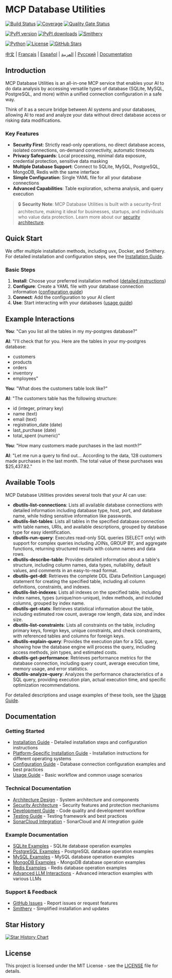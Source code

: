 # MCP Database Utilities

<!-- Project Status Badges -->
[![Build Status](https://img.shields.io/github/workflow/status/donghao1393/mcp-dbutils/Quality%20Assurance?label=tests)](https://github.com/donghao1393/mcp-dbutils/actions)
[![Coverage](https://img.shields.io/endpoint?url=https://gist.githubusercontent.com/donghao1393/bdd0a63ec2a816539ff8c136ceb41e48/raw/coverage.json)](https://github.com/donghao1393/mcp-dbutils/actions)
[![Quality Gate Status](https://sonarcloud.io/api/project_badges/measure?project=donghao1393_mcp-dbutils&metric=alert_status)](https://sonarcloud.io/dashboard?id=donghao1393_mcp-dbutils)

<!-- Version and Installation Badges -->
[![PyPI version](https://img.shields.io/pypi/v/mcp-dbutils)](https://pypi.org/project/mcp-dbutils/)
[![PyPI downloads](https://img.shields.io/pypi/dm/mcp-dbutils)](https://pypi.org/project/mcp-dbutils/)
[![Smithery](https://smithery.ai/badge/@donghao1393/mcp-dbutils)](https://smithery.ai/server/@donghao1393/mcp-dbutils)

<!-- Technical Specification Badges -->
[![Python](https://img.shields.io/badge/Python-3.10%2B-blue)](https://www.python.org/)
[![License](https://img.shields.io/github/license/donghao1393/mcp-dbutils)](LICENSE)
[![GitHub Stars](https://img.shields.io/github/stars/donghao1393/mcp-dbutils?style=social)](https://github.com/donghao1393/mcp-dbutils/stargazers)

[中文](README.md) | [Français](README_FR.md) | [Español](README_ES.md) | [العربية](README_AR.md) | [Русский](README_RU.md) | [Documentation](#documentation)

## Introduction

MCP Database Utilities is an all-in-one MCP service that enables your AI to do data analysis by accessing versatile types of database (SQLite, MySQL, PostgreSQL, and more) within a unified connection configuration in a safe way.

Think of it as a secure bridge between AI systems and your databases, allowing AI to read and analyze your data without direct database access or risking data modifications.

### Key Features

- **Security First**: Strictly read-only operations, no direct database access, isolated connections, on-demand connectivity, automatic timeouts
- **Privacy Safeguards**: Local processing, minimal data exposure, credential protection, sensitive data masking
- **Multiple Database Support**: Connect to SQLite, MySQL, PostgreSQL, MongoDB, Redis with the same interface
- **Simple Configuration**: Single YAML file for all your database connections
- **Advanced Capabilities**: Table exploration, schema analysis, and query execution

> 🔒 **Security Note**: MCP Database Utilities is built with a security-first architecture, making it ideal for businesses, startups, and individuals who value data protection. Learn more about our [security architecture](docs/en/technical/security.md).

## Quick Start

We offer multiple installation methods, including uvx, Docker, and Smithery. For detailed installation and configuration steps, see the [Installation Guide](docs/en/installation.md).

### Basic Steps

1. **Install**: Choose your preferred installation method ([detailed instructions](docs/en/installation.md))
2. **Configure**: Create a YAML file with your database connection information ([configuration guide](docs/en/configuration.md))
3. **Connect**: Add the configuration to your AI client
4. **Use**: Start interacting with your databases ([usage guide](docs/en/usage.md))

## Example Interactions

**You**: "Can you list all the tables in my my-postgres database?"

**AI**: "I'll check that for you. Here are the tables in your my-postgres database:
- customers
- products
- orders
- inventory
- employees"

**You**: "What does the customers table look like?"

**AI**: "The customers table has the following structure:
- id (integer, primary key)
- name (text)
- email (text)
- registration_date (date)
- last_purchase (date)
- total_spent (numeric)"

**You**: "How many customers made purchases in the last month?"

**AI**: "Let me run a query to find out... According to the data, 128 customers made purchases in the last month. The total value of these purchases was $25,437.82."

## Available Tools

MCP Database Utilities provides several tools that your AI can use:

- **dbutils-list-connections**: Lists all available database connections with detailed information including database type, host, port, and database name, while hiding sensitive information like passwords.
- **dbutils-list-tables**: Lists all tables in the specified database connection with table names, URIs, and available descriptions, grouped by database type for easy identification.
- **dbutils-run-query**: Executes read-only SQL queries (SELECT only) with support for complex queries including JOINs, GROUP BY, and aggregate functions, returning structured results with column names and data rows.
- **dbutils-describe-table**: Provides detailed information about a table's structure, including column names, data types, nullability, default values, and comments in an easy-to-read format.
- **dbutils-get-ddl**: Retrieves the complete DDL (Data Definition Language) statement for creating the specified table, including all column definitions, constraints, and indexes.
- **dbutils-list-indexes**: Lists all indexes on the specified table, including index names, types (unique/non-unique), index methods, and included columns, grouped by index name.
- **dbutils-get-stats**: Retrieves statistical information about the table, including estimated row count, average row length, data size, and index size.
- **dbutils-list-constraints**: Lists all constraints on the table, including primary keys, foreign keys, unique constraints, and check constraints, with referenced tables and columns for foreign keys.
- **dbutils-explain-query**: Provides the execution plan for a SQL query, showing how the database engine will process the query, including access methods, join types, and estimated costs.
- **dbutils-get-performance**: Retrieves performance metrics for the database connection, including query count, average execution time, memory usage, and error statistics.
- **dbutils-analyze-query**: Analyzes the performance characteristics of a SQL query, providing execution plan, actual execution time, and specific optimization recommendations.

For detailed descriptions and usage examples of these tools, see the [Usage Guide](docs/en/usage.md).



## Documentation

### Getting Started
- [Installation Guide](docs/en/installation.md) - Detailed installation steps and configuration instructions
- [Platform-Specific Installation Guide](docs/en/installation-platform-specific.md) - Installation instructions for different operating systems
- [Configuration Guide](docs/en/configuration.md) - Database connection configuration examples and best practices
- [Usage Guide](docs/en/usage.md) - Basic workflow and common usage scenarios

### Technical Documentation
- [Architecture Design](docs/en/technical/architecture.md) - System architecture and components
- [Security Architecture](docs/en/technical/security.md) - Security features and protection mechanisms
- [Development Guide](docs/en/technical/development.md) - Code quality and development workflow
- [Testing Guide](docs/en/technical/testing.md) - Testing framework and best practices
- [SonarCloud Integration](docs/en/technical/sonarcloud-integration.md) - SonarCloud and AI integration guide

### Example Documentation
- [SQLite Examples](docs/en/examples/sqlite-examples.md) - SQLite database operation examples
- [PostgreSQL Examples](docs/en/examples/postgresql-examples.md) - PostgreSQL database operation examples
- [MySQL Examples](docs/en/examples/mysql-examples.md) - MySQL database operation examples
- [MongoDB Examples](docs/en/examples/mongodb-examples.md) - MongoDB database operation examples
- [Redis Examples](docs/en/examples/redis-examples.md) - Redis database operation examples
- [Advanced LLM Interactions](docs/en/examples/advanced-llm-interactions.md) - Advanced interaction examples with various LLMs

### Support & Feedback
- [GitHub Issues](https://github.com/donghao1393/mcp-dbutils/issues) - Report issues or request features
- [Smithery](https://smithery.ai/server/@donghao1393/mcp-dbutils) - Simplified installation and updates

## Star History

[![Star History Chart](https://starchart.cc/donghao1393/mcp-dbutils.svg?variant=adaptive)](https://starchart.cc/donghao1393/mcp-dbutils)

## License

This project is licensed under the MIT License - see the [LICENSE](LICENSE) file for details.
